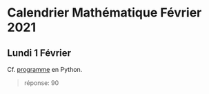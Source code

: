 # Calendrier Mathématique Février 2021

## Lundi 1 Février

Cf. [programme](01.py) en Python.

> réponse: 90
